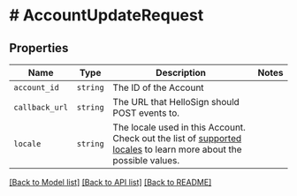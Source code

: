 # # AccountUpdateRequest



## Properties

Name | Type | Description | Notes
------------ | ------------- | ------------- | -------------
| `account_id` | ```string``` |  The ID of the Account  |  |
| `callback_url` | ```string``` |  The URL that HelloSign should POST events to.  |  |
| `locale` | ```string``` |  The locale used in this Account. Check out the list of [supported locales](/api/reference/constants/#supported-locales) to learn more about the possible values.  |  |

[[Back to Model list]](../../README.md#models) [[Back to API list]](../../README.md#endpoints) [[Back to README]](../../README.md)
